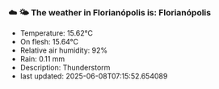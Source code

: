 ### ☁️ 🌤️  The weather in Florianópolis is: Florianópolis

- Temperature: 15.62°C
- On flesh: 15.64°C
- Relative air humidity: 92%
- Rain: 0.11 mm
- Description: Thunderstorm
- last updated: 2025-06-08T07:15:52.654089
